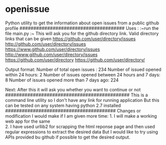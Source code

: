 # openissue
Python utility to get the information about open issues from a public github profile
######################################
Uses :
:~run the file main.py
:~ This will ask you for the github directory link.
Valid directory links that can be given 
	https://github.com/user/directory/issues
	http://github.com/user/directory/issues
	https://www.github.com/user/directory/issues
	http://www.github.com/user/directory/issues
	https://github.com/user/directory
	https://github.com/user/directory/

Output format:
	Number of total open issues :                        234
	Number of  issued  opened within 24 hours:           2
	Number of issues opened between 24 hours and 7 days: 8
	Number of issues opened more than 7 days ago:        224
	
Next:
	After this it will ask you whether you want to continue or not
#############################################
This is a command line utility so I don't have any link for running application
But this can be tested on any system having python 2.7 installed
########################################
Changes or modification I would make if I am given more time:
	1. I will make a working web app for the same	
	2. I have used urllib2 for scrapping the html reponse page and then used regular expressions to extract the desired data But I would like to try using APIs provided bu github if possible to get the desired output.
	

